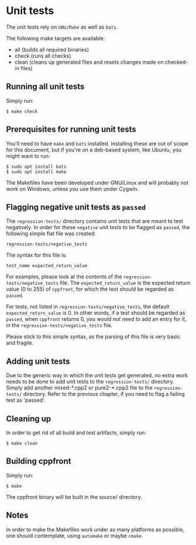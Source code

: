 Unit tests
==========

The unit tests rely on `GNU/Make` as well as `bats`.

The following make targets are available:

   - all (builds all required binaries)
   - check (runs all checks)
   - clean (cleans up generated files and resets changes made on checked-in files)

Running all unit tests
----------------------
Simply run:

    $ make check

Prerequisites for running unit tests
------------------------------------
You'll need to have `make` and `bats` installed. Installing these are
out of scope for this document, but if you're on a deb-based system,
like Ubuntu, you might want to run:

    $ sudo apt install bats
    $ sudo apt install make

The Makefiles have been developed under GNU/Linux and will probably
not work on Windows, unless you use them under Cygwin.

Flagging negative unit tests as `passed`
---------------------------------------
The `regression-tests/` directory contains unit tests that are meant to
test negatively. In order for these `negative` unit tests to be
flagged as `passed`, the following simple flat file was created:

    regression-tests/negative_tests

The syntax for this file is:

    test_name expected_return_value

For examples, please look at the contents of the
`regression-tests/negative_tests` file. The `expected_return_value` is
the expected return value (0 to 255) of `cppfront`, for which the test
should be regarded as `passed`.

For tests, not listed in `regression-tests/negative_tests`, the
default `expected_return_value` is 0. In other words, if a test should
be regarded as `passed`, when `cppfront` returns 0, you would *not* need
to add an entry for it, in the `regression-tests/negative_tests` file.

Please stick to this simple syntax, as the parsing of this file is
very basic and fragile.

Adding unit tests
-----------------
Due to the generic way in which the unit tests get generated, no extra
work needs to be done to add unit tests to the `regression-tests/`
directory. Simply add another mixed-\*.cpp2 or pure2-\*.cpp2 file to the
`regression-tests/` directory. Refer to the previous chapter, if you
need to flag a failing test as 'passed'.

Cleaning up
-----------
In order to get rid of all build and test artifacts, simply run:

    $ make clean

Building cppfront
----------------
Simply run:

    $ make

The cppfront binary will be built in the source/ directory.

Notes
-----
In order to make the Makefiles work under as many platforms as
possible, one should contemplate, using `automake` or maybe `cmake`.
